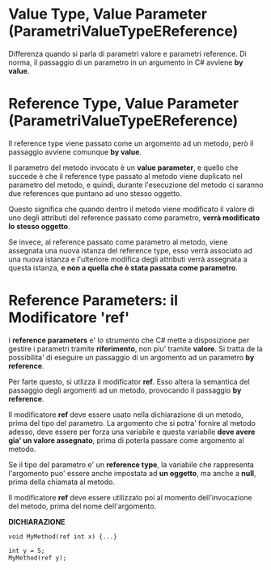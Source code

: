 # Value Type, Value Parameter (ParametriValueTypeEReference)

Differenza quando si parla di parametri valore e parametri reference.
Di norma, il passaggio di un parametro in un argumento in C# avviene **by value**.

# Reference Type, Value Parameter (ParametriValueTypeEReference)

Il reference type viene passato come un argomento ad un metodo, però il passaggio avviene comunque **by value**.

Il parametro del metodo invocato è un **value parameter**, e quello che succede è che il reference type passato al metodo viene duplicato nel parametro del metodo, e quindi, durante l'esecuzione del metodo ci saranno due references que puntano ad uno stesso oggetto.

Questo significa che quando dentro il metodo viene modificato il valore di uno degli attributi del reference passato come parametro, **verrà modificato lo stesso oggetto**.

Se invece, al reference passato come parametro al metodo, viene assegnata una nuova istanza del reference type, esso verrà associato ad una nuova istanza e l'ulteriore modifica degli attributi verrà assegnata a questa istanza, **e non a quella che è stata passata come parametro**.

# Reference Parameters: il Modificatore 'ref'

I **reference parameters** e' lo strumento che C# mette a disposizione per gestire i parametri tramite **riferimento**, non piu' tramite **valore**. Si tratta de la possibilita' di eseguire un passaggio di un argomento ad un parametro **by reference**.

Per farte questo, si utlizza il modificator **ref**. Esso altera la semantica del passaggio degli argomenti ad un metodo, provocando il passaggio **by reference**.

Il modificatore **ref** deve essere usato nella dichiarazione di un metodo, prima del tipo del parametro. La argomento che si potra' fornire al metodo adesso, deve essere per forza una variabile e questa variabile **deve avere gia' un valore assegnato**, prima di poterla passare come argomento al metodo.

Se il tipo del parametro e' un **reference type**, la variabile che rappresenta l'argomento puo' essere anche impostata ad **un oggetto**, ma anche a **null**, prima della chiamata al metodo.

Il modificatore **ref** deve essere utilizzato poi al momento dell'invocazione del metodo, prima del nome dell'argomento.

**DICHIARAZIONE**

```
void MyMethod(ref int x) {...}

int y = 5;
MyMethod(ref y);
```